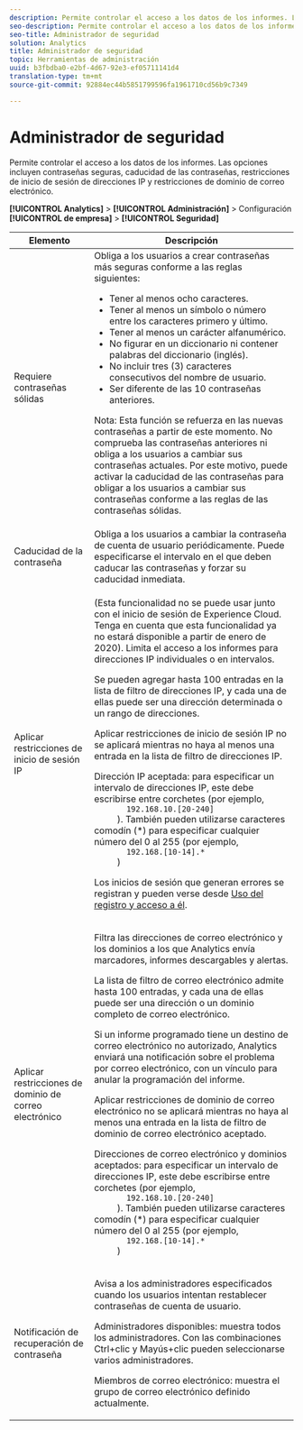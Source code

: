 ```yaml
---
description: Permite controlar el acceso a los datos de los informes. Las opciones incluyen contraseñas seguras, caducidad de las contraseñas, restricciones de inicio de sesión de direcciones IP y restricciones de dominio de correo electrónico.
seo-description: Permite controlar el acceso a los datos de los informes. Las opciones incluyen contraseñas seguras, caducidad de las contraseñas, restricciones de inicio de sesión de direcciones IP y restricciones de dominio de correo electrónico.
seo-title: Administrador de seguridad
solution: Analytics
title: Administrador de seguridad
topic: Herramientas de administración
uuid: b3fbdba0-e2bf-4d67-92e3-ef05711141d4
translation-type: tm+mt
source-git-commit: 92884ec44b5851799596fa1961710cd56b9c7349

---
```



# Administrador de seguridad

Permite controlar el acceso a los datos de los informes. Las opciones incluyen contraseñas seguras, caducidad de las contraseñas, restricciones de inicio de sesión de direcciones IP y restricciones de dominio de correo electrónico.

**[!UICONTROL Analytics]** &gt; **[!UICONTROL Administración]** &gt; Configuración **[!UICONTROL de empresa]** &gt; **[!UICONTROL Seguridad]**

<table id="table_F1AD9DE5094A4FC2B9DA8D01198F944B"> 
 <thead> 
  <tr> 
   <th colname="col1" class="entry"> Elemento </th> 
   <th colname="col2" class="entry"> Descripción </th> 
  </tr> 
 </thead>
 <tbody> 
  <tr> 
   <td colname="col1"> <span class="wintitle"> Requiere contraseñas sólidas </span> </td> 
   <td colname="col2">Obliga a los usuarios a crear contraseñas más seguras conforme a las reglas siguientes: 
    <ul id="ul_100CC57EB4374DAA87B2074BA8B46F26"> 
     <li id="li_4D9102C361044FADBC14402A8398F2F3">Tener al menos ocho caracteres. </li> 
     <li id="li_AFE9568C14894E93BFDFDC84DCD2838D">Tener al menos un símbolo o número entre los caracteres primero y último. </li> 
     <li id="li_ECA05BEF7BFD4430B09D4A953B41D2A6">Tener al menos un carácter alfanumérico. </li> 
     <li id="li_6928045588E94E28851BB15991C8D51E">No figurar en un diccionario ni contener palabras del diccionario (inglés). </li> 
     <li id="li_C3DD4608CA6F43E4B1E4FCFC6D116371">No incluir tres (3) caracteres consecutivos del nombre de usuario. </li> 
     <li id="li_687838CA01B94EE29EF4C09F485C5537">Ser diferente de las 10 contraseñas anteriores. </li> 
    </ul> <p>Nota: Esta función se refuerza en las nuevas contraseñas a partir de este momento. No comprueba las contraseñas anteriores ni obliga a los usuarios a cambiar sus contraseñas actuales. Por este motivo, puede activar la caducidad de las contraseñas para obligar a los usuarios a cambiar sus contraseñas conforme a las reglas de las contraseñas sólidas. </p> </td> 
  </tr> 
  <tr> 
   <td colname="col1"> <span class="wintitle"> Caducidad de la contraseña</span> </td> 
   <td colname="col2"> Obliga a los usuarios a cambiar la contraseña de cuenta de usuario periódicamente. Puede especificarse el intervalo en el que deben caducar las contraseñas y forzar su caducidad inmediata. </td> 
  </tr> 
  <tr> 
   <td colname="col1"> <span class="wintitle"> Aplicar restricciones de inicio de sesión IP</span> </td> 
   <td colname="col2"> <p>(Esta funcionalidad no se puede usar junto con el inicio de sesión de Experience Cloud. Tenga en cuenta que esta funcionalidad ya no estará disponible a partir de enero de 2020). Limita el acceso a los informes para direcciones IP individuales o en intervalos. </p> <p>Se pueden agregar hasta 100 entradas en la lista de filtro de direcciones IP, y cada una de ellas puede ser una dirección determinada o un rango de direcciones. </p> <p> <span class="wintitle"> Aplicar restricciones de inicio de sesión IP</span> no se aplicará mientras no haya al menos una entrada en la lista de filtro de direcciones IP. </p> <p> <span class="uicontrol"> Dirección IP aceptada</span>: para especificar un intervalo de direcciones IP, este debe escribirse entre corchetes (por ejemplo, 
     <code>
       192.168.10.[20-240]
     </code>). También pueden utilizarse caracteres comodín (*) para especificar cualquier número del 0 al 255 (por ejemplo, 
     <code>
       192.168.[10-14].*
     </code>) </p> <p>Los inicios de sesión que generan errores se registran y pueden verse desde <a href="../../admin/admin/logs.md#section_6FBAF92D9EA244809C45A78A2F0A7232" format="dita" scope="local">Uso del registro y acceso a él</a>. </p> </td> 
  </tr> 
  <tr> 
   <td colname="col1"> <span class="wintitle"> Aplicar restricciones de dominio de correo electrónico</span> </td> 
   <td colname="col2"> <p>Filtra las direcciones de correo electrónico y los dominios a los que Analytics envía marcadores, informes descargables y alertas. </p> <p>La lista de filtro de correo electrónico admite hasta 100 entradas, y cada una de ellas puede ser una dirección o un dominio completo de correo electrónico. </p> <p>Si un informe programado tiene un destino de correo electrónico no autorizado, Analytics enviará una notificación sobre el problema por correo electrónico, con un vínculo para anular la programación del informe. </p> <p> <span class="wintitle"> Aplicar restricciones de dominio de correo electrónico</span> no se aplicará mientras no haya al menos una entrada en la lista de <span class="wintitle">filtro de dominio de correo electrónico aceptado</span>. </p> <p> <span class="uicontrol"> Direcciones de correo electrónico y dominios aceptados</span>: para especificar un intervalo de direcciones IP, este debe escribirse entre corchetes (por ejemplo, 
     <code>
       192.168.10.[20-240]
     </code>). También pueden utilizarse caracteres comodín (*) para especificar cualquier número del 0 al 255 (por ejemplo, 
     <code>
       192.168.[10-14].*
     </code>) </p> </td> 
  </tr> 
  <tr> 
   <td colname="col1"> <span class="wintitle"> Notificación de recuperación de contraseña</span> </td> 
   <td colname="col2"> <p>Avisa a los administradores especificados cuando los usuarios intentan restablecer contraseñas de cuenta de usuario. </p> <p> <span class="uicontrol"> Administradores disponibles</span>: muestra todos los administradores. Con las combinaciones Ctrl+clic y Mayús+clic pueden seleccionarse varios administradores. </p> <p> <span class="uicontrol">Miembros de correo electrónico</span>: muestra el grupo de correo electrónico definido actualmente. </p> </td> 
  </tr> 
 </tbody> 
</table>

